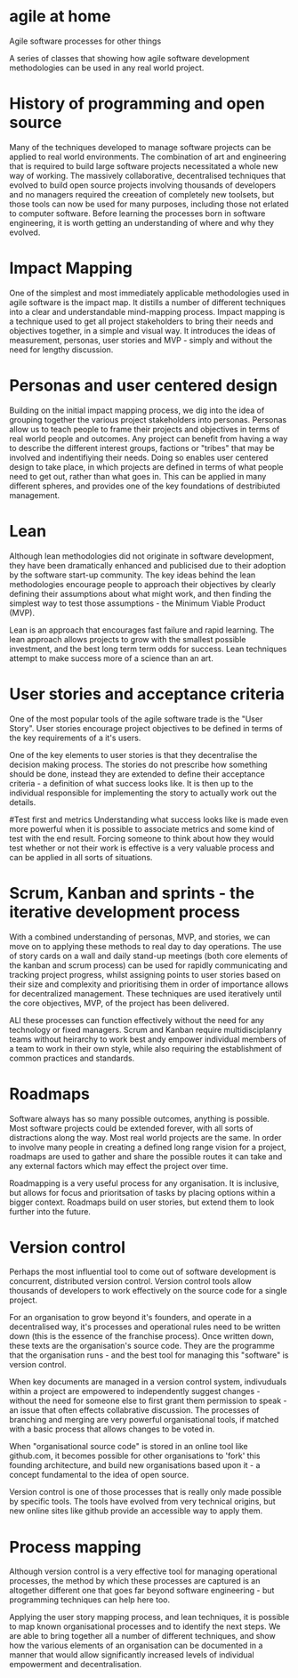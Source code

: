 # agile at home
Agile software processes for other things

A series of classes that showing how agile software development methodologies can be used in any real world project. 


# History of programming and open source
Many of the techniques developed to manage software projects can be applied to real world environments. The combination of art and engineering that is required to build large software projects necessitated a whole new way of working. The massively collaborative, decentralised techniques that evolved to build open source projects involving thousands of developers and no managers required the creeation of completely new toolsets, but those tools can now be used for many purposes, including those not erlated to computer software. Before learning the processes born in software engineering, it is worth getting an understanding of where and why they evolved. 

# Impact Mapping
One of the simplest and most immediately applicable methodologies used in agile software is the impact map. It distills a number of different techniques into a clear and understandable mind-mapping process. Impact mapping is a technique used to get all project stakeholders to bring their needs and objectives together, in a simple and visual way. It introduces the ideas of measurement, personas, user stories and MVP - simply and without the need for lengthy discussion. 

# Personas and user centered design
Building on the initial impact mapping process, we dig into the idea of grouping together the various project stakeholders into personas. Personas allow us to teach people to frame their projects and objectives in terms of real world people and outcomes. Any project can benefit from having a way to describe the different interest groups, factions or "tribes" that may be involved and indentifiying their needs. Doing so enables user centered design to take place, in which projects are defined in terms of what people need to get out, rather than what goes in. This can be applied in many different spheres, and provides one of the key foundations of destribiuted management. 

# Lean 
Although lean methodologies did not originate in software development, they have been dramatically enhanced and publicised due to their adoption by the software start-up community. The key ideas behind the lean methodologies encourage people to approach their objectives by clearly defining their assumptions about what might work, and then finding the simplest way to test those assumptions - the Minimum Viable Product (MVP).

Lean is an approach that encourages fast failure and rapid learning. The lean approach allows projects to grow with the smallest possible investment, and the best long term term odds for success. Lean techniques attempt to make success more of a science than an art. 

# User stories and acceptance criteria
One of the most popular tools of the agile software trade is the "User Story". User stories encourage project objectives to be defined in terms of the key requirements of a it's users. 

One of the key elements to user stories is that they decentralise the decision making process. The stories do not prescribe how something should be done, instead they are extended to define their acceptance criteria - a definition of what success looks like. It is then up to the individual responsible for implementing the story to actually work out the details. 

#Test first and metrics
Understanding what success looks like is made even more powerful when it is possible to associate metrics and some kind of test with the end result. Forcing someone to think about how they would test whether or not their work is effective is a very valuable process and can be applied in all sorts of situations.

# Scrum, Kanban and sprints - the iterative development process
With a combined understanding of personas, MVP, and stories, we can move on to applying these methods to real day to day operations. The use of story cards on a wall and daily stand-up meetings (both core elements of the kanban and scrum process) can be used for rapidly communicating and tracking project progress, whilst assigning points to user stories based on their size and complexity and prioritising them in order of importance allows for decentralized management. These techniques are used iteratively until the core objectives, MVP, of the project has been delivered.

ALl these processes can function effectively without the need for any technology or fixed managers. Scrum and Kanban require multidisciplanry teams without heirarchy to work best andy empower individual members of a team to work in their own style, while also requiring the establishment of common practices and standards.

# Roadmaps
Software always has so many possible outcomes, anything is possible. Most software projects could be extended forever, with all sorts of distractions along the way. Most real world projects are the same. In order to involve many people in creating a defined long range vision for a project, roadmaps are used to gather and share the possible routes it can take and any external factors which may effect the project over time. 

Roadmapping is a very useful process for any organisation. It is inclusive, but allows for focus and prioritsation of tasks by placing options within a bigger context. Roadmaps build on user stories, but extend them to look further into the future. 

# Version control
Perhaps the most influential tool to come out of software development is concurrent, distributed version control. Version control tools allow thousands of developers to work effectively on the source code for a single project. 

For an organisation to grow beyond it's founders, and operate in a decentralised way, it's processes and operational rules need to be written down (this is the essence of the franchise process). Once written down, these texts are the organisation's source code. They are the programme that the organisation runs - and the best tool for managing this "software" is version control. 

When key documents are managed in a version control system, indivuduals within a project are empowered to independently suggest changes - without the need for someone else to first grant them permission to speak - an issue that often effects collabrative discussion. The processes of branching and merging are very powerful organisational tools, if matched with a basic process that allows changes to be voted in.

When "organisational source code" is stored in an online tool like github.com, it becomes possible for other organisations to 'fork' this founding architecture, and build new organisations based upon it - a concept fundamental to the idea of open source. 

Version control is one of those processes that is really only made possible by specific tools. The tools have evolved from very technical origins, but new online sites like github provide an accessible way to apply them. 

# Process mapping
Although version control is a very effective tool for managing operational processes, the method by which these processes are captured is an altogether different one that goes far beyond software engineering - but programming techniques can help here too. 

Applying the user story mapping process, and lean techniques, it is possible to map known organisational processes and to identify the next steps. We are able to bring together all a number of different techniques, and show how the various elements of an organisation can be documented in a manner that would allow significantly increased levels of individual empowerment and decentralisation.  










